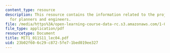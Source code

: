 ```yaml
---
content_type: resource
description: This resource contains the information related to the project evaluation
  for planners and engineers.
file: /media/https%3A/open-learning-course-data-rc.s3.amazonaws.com/1-011-project-evaluation-spring-2011/23b02f606c29c8725fe71bed019ee327_MIT1_011S11_lec04.pdf
file_type: application/pdf
resourcetype: Document
title: MIT1_011S11_lec04.pdf
uid: 23b02f60-6c29-c872-5fe7-1bed019ee327
---
```

